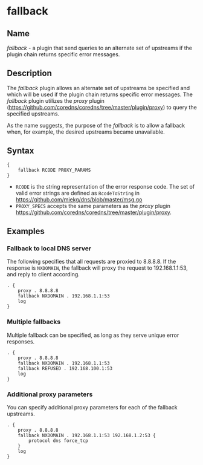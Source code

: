 # fallback

## Name

*fallback* - a plugin that send queries to an alternate set of upstreams if the plugin
chain returns specific error messages.

## Description

The *fallback* plugin allows an alternate set of upstreams be specified and which will be used
if the plugin chain returns specific error messages. The *fallback* plugin utilizes the *proxy*
plugin (<https://github.com/coredns/coredns/tree/master/plugin/proxy>) to query the specified
upstreams.

As the name suggests, the purpose of the *fallback* is to allow a fallback when, for example, the
desired upstreams became unavailable.

## Syntax

```
{
    fallback RCODE PROXY_PARAMS
}
```

* `RCODE` is the string representation of the error response code. The set of valid error
strings are defined as `RcodeToString` in <https://github.com/miekg/dns/blob/master/msg.go>
* `PROXY_SPECS` accepts the same parameters as the *proxy* plugin
<https://github.com/coredns/coredns/tree/master/plugin/proxy>.

## Examples

### Fallback to local DNS server

The following specifies that all requests are proxied to 8.8.8.8. If the response is `NXDOMAIN`, the
fallback will proxy the request to 192.168.1.1:53, and reply to client according.

```
. {
	proxy . 8.8.8.8
	fallback NXDOMAIN . 192.168.1.1:53
	log
}

```

### Multiple fallbacks

Multiple fallback can be specified, as long as they serve unique error responses.

```
. {
    proxy . 8.8.8.8
    fallback NXDOMAIN . 192.168.1.1:53
    fallback REFUSED . 192.168.100.1:53
    log
}

```

### Additional proxy parameters

You can specify additional proxy parameters for each of the fallback upstreams.

```
. {
    proxy . 8.8.8.8
    fallback NXDOMAIN . 192.168.1.1:53 192.168.1.2:53 {
        protocol dns force_tcp
    }
    log
}
```

